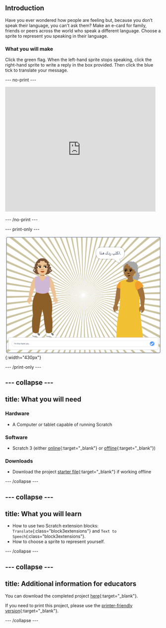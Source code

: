 ## Introduction

Have you ever wondered how people are feeling but, because you don’t speak their language, you can't ask them? Make an e-card for family, friends or peers across the world who speak a different language. Choose a sprite to represent you speaking in their language.

### What you will make

Click the green flag. When the left-hand sprite stops speaking, click the right-hand sprite to write a reply in the box provided. Then click the blue tick to translate your message.

--- no-print ---

<div class="scratch-preview">
  <iframe allowtransparency="true" width="485" height="402" src="https://scratch.mit.edu/projects/399169995/embed"
frameborder="0"></iframe>
</div>

--- /no-print ---

--- print-only ---

![complete project](images/youspeak.png){:width="430px"}

--- /print-only ---

--- collapse ---
---
title: What you will need
---
### Hardware
+ A Computer or tablet capable of running Scratch
 
### Software
+ Scratch 3 (either [online](https://scratch.mit.edu/){:target="_blank"} or [offline](https://scratch.mit.edu/download){:target="_blank"})
 
### Downloads
+ Download the project [starter file](http://rpf.io/p/en/how-are-you-go){:target="_blank"} if working offline


--- /collapse ---

--- collapse ---
---
title: What you will learn
---

+ How to use two Scratch extension blocks: `Translate`{:class="block3extensions"} and `Text to Speech`{:class="block3extensions"}.
+ How to choose a sprite to represent yourself.

--- /collapse ---

--- collapse ---
---
title: Additional information for educators
---
You can download the completed project [here](http://rpf.io/p/en/how-are-you-get){:target="_blank"}.

If you need to print this project, please use the [printer-friendly version](https://projects.raspberrypi.org/en/projects/how-are-you-?/print){:target="_blank"}.

--- /collapse ---
